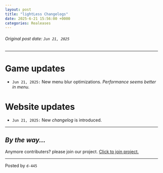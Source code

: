 ```yaml
---
layout: post
title: "lightLess Changelogs"
date: 2025-6-21 15:56:00 +0000
categories: Realeases
---
```



###### Original post date: `Jun 21, 2025`

---

# Game updates

- `Jun 21, 2025:` New menu blur optimizations. _Performance seems better in menu._

# Website updates

- `Jun 21, 2025:` New _changelog_ is introduced.

---

## _By the way..._

Anymore contributers? please join our project. [Click to join project.](https://lightless-dev.github.io/Blog/common/2025/06/12/Contribute-to-us.html)

---

Posted by `d-445`

